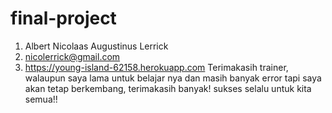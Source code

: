 # final-project

1. Albert Nicolaas Augustinus Lerrick
2. nicolerrick@gmail.com
3.  https://young-island-62158.herokuapp.com
Terimakasih trainer, walaupun saya lama untuk belajar nya dan masih banyak error tapi saya akan tetap berkembang, terimakasih banyak! sukses selalu untuk kita semua!!
